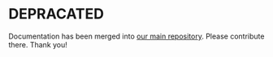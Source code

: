 DEPRACATED
==========

Documentation has been merged into [our main repository](http://github.com/Sylius/Sylius). Please contribute there. Thank you!
